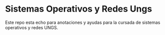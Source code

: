# Sistemas Operativos y Redes Ungs
Este repo esta echo para anotaciones y ayudas para la cursada de sistemas operativos y redes UNGS.